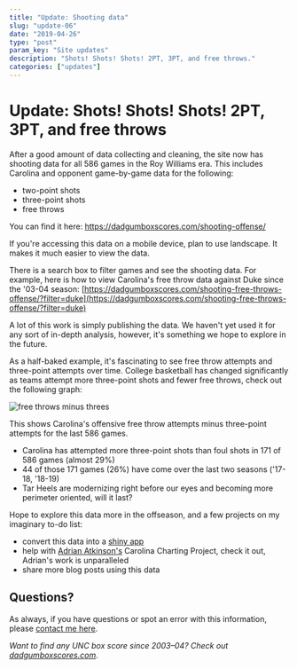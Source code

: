 ```yaml
---
title: "Update: Shooting data"
slug: "update-06"
date: "2019-04-26"
type: "post"
param_key: "Site updates"
description: "Shots! Shots! Shots! 2PT, 3PT, and free throws."
categories: ["updates"]
---
```


# Update: Shots! Shots! Shots! 2PT, 3PT, and free throws

After a good amount of data collecting and cleaning, the site now has shooting data for all 586 games in the Roy Williams era. This includes Carolina and opponent game-by-game data for the following: 

- two-point shots
- three-point shots
- free throws 

You can find it here: <a href="https://dadgumboxscores.com/shooting-offense/" >https://dadgumboxscores.com/shooting-offense/</a>

If you're accessing this data on a mobile device, plan to use landscape. It makes it much easier to view the data. 

There is a search box to filter games and see the shooting data. For example, here is how to view Carolina's free throw data against Duke since the '03-04 season: [https://dadgumboxscores.com/shooting-free-throws-offense/?filter=duke](https://dadgumboxscores.com/shooting-free-throws-offense/?filter=duke)

A lot of this work is simply publishing the data. We haven't yet used it for any sort of in-depth analysis, however, it's something we hope to explore in the future. 

As a half-baked example, it's fascinating to see free throw attempts and three-point attempts over time. College basketball has changed significantly as teams attempt more three-point shots and fewer free throws, check out the following graph:

![free throws minus threes](https://cdn-images-1.medium.com/max/800/1*z-LB0TUPfZhQ_pjINrTiYQ.png)

This shows Carolina's offensive free throw attempts minus three-point attempts for the last 586 games. 

- Carolina has attempted more three-point shots than foul shots in 171 of 586 games (almost 29%)
- 44 of those 171 games (26%) have come over the last two seasons ('17-18, '18-19) 
- Tar Heels are modernizing right before our eyes and becoming more perimeter oriented, will it last? 

Hope to explore this data more in the offseason, and a few projects on my imaginary to-do list: 

- convert this data into a [shiny app](https://shiny.rstudio.com/)
- help with [Adrian Atkinson's](https://twitter.com/FreeportKid/status/1108400266905292800) Carolina Charting Project, check it out, Adrian's work is unparalleled
- share more blog posts using this data 

## Questions? 

As always, if you have questions or spot an error with this information, please [contact me here](https://twitter.com/dadgumboxscores). 

*Want to find any UNC box score since 2003–04? Check out [dadgumboxscores.com](http://dadgumboxscores.com/)*.
